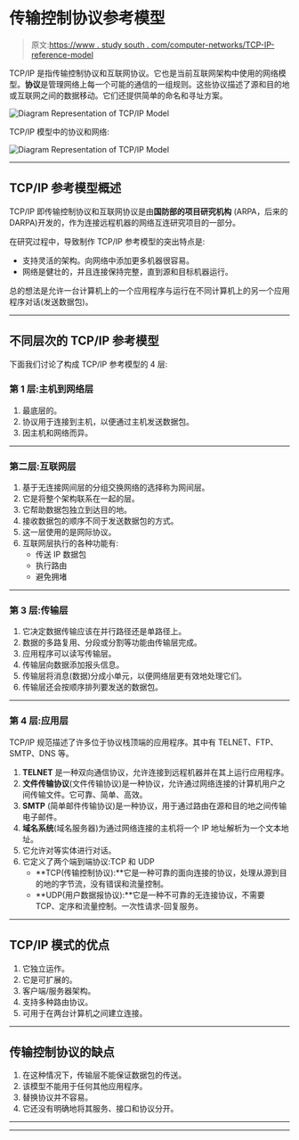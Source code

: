 # 传输控制协议参考模型

> 原文:[https://www . study south . com/computer-networks/TCP-IP-reference-model](https://www.studytonight.com/computer-networks/tcp-ip-reference-model)

TCP/IP 是指传输控制协议和互联网协议。它也是当前互联网架构中使用的网络模型。**协议**是管理网络上每一个可能的通信的一组规则。这些协议描述了源和目的地或互联网之间的数据移动。它们还提供简单的命名和寻址方案。

![Diagram Representation of TCP/IP Model](../Images/766597d1266742f8255b5ed988a3e0b5.png)

TCP/IP 模型中的协议和网络:

![Diagram Representation of TCP/IP Model](../Images/1a549de8c4031d95d9991d133b40f78f.png)

* * *

## TCP/IP 参考模型概述

TCP/IP 即传输控制协议和互联网协议是由**国防部的项目研究机构** (ARPA，后来的 DARPA)开发的，作为连接远程机器的网络互连研究项目的一部分。

在研究过程中，导致制作 TCP/IP 参考模型的突出特点是:

*   支持灵活的架构。向网络中添加更多机器很容易。
*   网络是健壮的，并且连接保持完整，直到源和目标机器运行。

总的想法是允许一台计算机上的一个应用程序与运行在不同计算机上的另一个应用程序对话(发送数据包)。

* * *

## 不同层次的 TCP/IP 参考模型

下面我们讨论了构成 TCP/IP 参考模型的 4 层:

### 第 1 层:主机到网络层

1.  最底层的。
2.  协议用于连接到主机，以便通过主机发送数据包。
3.  因主机和网络而异。

* * *

### 第二层:互联网层

1.  基于无连接网间层的分组交换网络的选择称为网间层。
2.  它是将整个架构联系在一起的层。
3.  它帮助数据包独立到达目的地。
4.  接收数据包的顺序不同于发送数据包的方式。
5.  这一层使用的是网际协议。
6.  互联网层执行的各种功能有:
    *   传送 IP 数据包
    *   执行路由
    *   避免拥堵

* * *

### 第 3 层:传输层

1.  它决定数据传输应该在并行路径还是单路径上。
2.  数据的多路复用、分段或分割等功能由传输层完成。
3.  应用程序可以读写传输层。
4.  传输层向数据添加报头信息。
5.  传输层将消息(数据)分成小单元，以便网络层更有效地处理它们。
6.  传输层还会按顺序排列要发送的数据包。

* * *

### 第 4 层:应用层

TCP/IP 规范描述了许多位于协议栈顶端的应用程序。其中有 TELNET、FTP、SMTP、DNS 等。

1.  **TELNET** 是一种双向通信协议，允许连接到远程机器并在其上运行应用程序。
2.  **文件传输协议**(文件传输协议)是一种协议，允许通过网络连接的计算机用户之间传输文件。它可靠、简单、高效。
3.  **SMTP** (简单邮件传输协议)是一种协议，用于通过路由在源和目的地之间传输电子邮件。
4.  **域名系统**(域名服务器)为通过网络连接的主机将一个 IP 地址解析为一个文本地址。
5.  它允许对等实体进行对话。
6.  它定义了两个端到端协议:TCP 和 UDP
    *   **TCP(传输控制协议):**它是一种可靠的面向连接的协议，处理从源到目的地的字节流，没有错误和流量控制。
    *   **UDP(用户数据报协议):**它是一种不可靠的无连接协议，不需要 TCP、定序和流量控制。一次性请求-回复服务。

* * *

## TCP/IP 模式的优点

1.  它独立运作。
2.  它是可扩展的。
3.  客户端/服务器架构。
4.  支持多种路由协议。
5.  可用于在两台计算机之间建立连接。

* * *

## 传输控制协议的缺点

1.  在这种情况下，传输层不能保证数据包的传送。
2.  该模型不能用于任何其他应用程序。
3.  替换协议并不容易。
4.  它还没有明确地将其服务、接口和协议分开。

* * *

* * *
